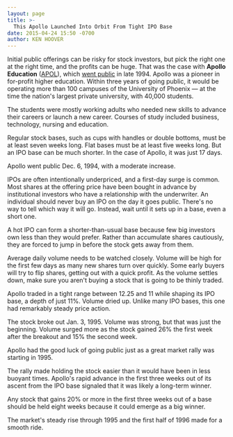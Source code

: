 ```yaml
---
layout: page
title: >-
  This Apollo Launched Into Orbit From Tight IPO Base
date: 2015-04-24 15:50 -0700
author: KEN HOOVER
---
```





Initial public offerings can be risky for stock investors, but pick the right one at the right time, and the profits can be huge. That was the case with **Apollo Education** ([APOL](https://research.investors.com/quote.aspx?symbol=APOL)), which [went public](http://news.investors.com/iponews.htm) in late 1994. Apollo was a pioneer in for-profit higher education. Within three years of going public, it would be operating more than 100 campuses of the University of Phoenix — at the time the nation's largest private university, with 40,000 students.

  

The students were mostly working adults who needed new skills to advance their careers or launch a new career. Courses of study included business, technology, nursing and education.

  

Regular stock bases, such as cups with handles or double bottoms, must be at least seven weeks long. Flat bases must be at least five weeks long. But an IPO base can be much shorter. In the case of Apollo, it was just 17 days.

  

Apollo went public Dec. 6, 1994, with a moderate increase.

  

IPOs are often intentionally underpriced, and a first-day surge is common. Most shares at the offering price have been bought in advance by institutional investors who have a relationship with the underwriter. An individual should never buy an IPO on the day it goes public. There's no way to tell which way it will go. Instead, wait until it sets up in a base, even a short one.

  

A hot IPO can form a shorter-than-usual base because few big investors own less than they would prefer. Rather than accumulate shares cautiously, they are forced to jump in before the stock gets away from them.

  

Average daily volume needs to be watched closely. Volume will be high for the first few days as many new shares turn over quickly. Some early buyers will try to flip shares, getting out with a quick profit. As the volume settles down, make sure you aren't buying a stock that is going to be thinly traded.

  

Apollo traded in a tight range between 12.25 and 11 while shaping its IPO base, a depth of just 11%. Volume dried up. Unlike many IPO bases, this one had remarkably steady price action.

  

The stock broke out Jan. 3, 1995. Volume was strong, but that was just the beginning. Volume surged more as the stock gained 26% the first week after the breakout and 15% the second week.

  

Apollo had the good luck of going public just as a great market rally was starting in 1995.

  

The rally made holding the stock easier than it would have been in less buoyant times. Apollo's rapid advance in the first three weeks out of its ascent from the IPO base signaled that it was likely a long-term winner.

  

Any stock that gains 20% or more in the first three weeks out of a base should be held eight weeks because it could emerge as a big winner.

  

The market's steady rise through 1995 and the first half of 1996 made for a smooth ride.




